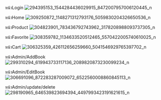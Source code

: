 หน้าLogin
![294395153_1544284436029915_8472007957006120445_n](https://user-images.githubusercontent.com/105336607/193417633-1910e84c-adfd-43d5-8444-fa088d319806.png)

หน้าHome
![309250872_1148271312793176_5059830204326650536_n](https://user-images.githubusercontent.com/105336607/193418140-f8a319e5-f915-4220-ad8a-d935daf3a5f3.png)

หน้าProduct
![304823901_783436792743962_3178208988093737305_n](https://user-images.githubusercontent.com/105336607/193418268-bc2c82b3-e9f7-40b4-8864-53322da60a87.png)

หน้าFavorite
![308359782_1134633520512465_5570422005740610025_n](https://user-images.githubusercontent.com/105336607/193418810-7c884ae7-8a04-447e-a44a-a3aba6e40428.png)

หน้าCart
![306325359_426112656259660_5041546929765397702_n](https://user-images.githubusercontent.com/105336607/193418850-7213fa1c-798f-454d-9281-00183e8d64a5.png)

หน้าAdmin/AddBook
![299310294_619943733117136_2089820873230099234_n](https://user-images.githubusercontent.com/105336607/193419101-329d7e0a-bee3-45a0-a06a-1e32b190c8f7.png)

หน้าAdmin/EditBook
![306691096_872283287009072_6522560008860845113_n](https://user-images.githubusercontent.com/105336607/193419066-a16edcf1-c67d-473f-bc1a-b2bedc34bb0a.png)

หน้าAdmin/update/delete
![298190965_646539823694394_4497993423191621615_n](https://user-images.githubusercontent.com/105336607/193419055-5d1526d7-e875-4a74-9140-716c7a9b77ae.png)
